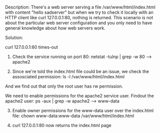 Description: There's a web server serving a file /var/www/html/index.html with content "hello sadserver" but when we try to check it locally with an HTTP client like curl 127.0.0.1:80, nothing is returned. This scenario is not about the particular web server configuration and you only need to have general knowledge about how web servers work.



Solution: 

curl 127.0.0.1:80 times-out

1. Check the service running on port 80: netstat -tulnp | grep -w 80 --> apache2  

2. Since we're told the index.html file could be an issue, we check the assosciated permission: ls -l /var/www/html/index.html 

And we find out that only the root user has rw permission. 

We need to enable permissions for the apache2 service user. Findout the apache2 user: ps -aux | grep -w apache2 --> www-data

3. Enable owner permissions for the www-data user over the index.html file: chown www-data:www-data /var/www/html/index.html 

4. curl 127.0.0.1:80 now returns the index.html page
